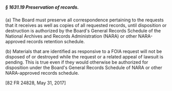 ##### § 1631.19 Preservation of records. #####

(a) The Board must preserve all correspondence pertaining to the requests that it receives as well as copies of all requested records, until disposition or destruction is authorized by the Board's General Records Schedule of the National Archives and Records Administration (NARA) or other NARA-approved records retention schedule.

(b) Materials that are identified as responsive to a FOIA request will not be disposed of or destroyed while the request or a related appeal of lawsuit is pending. This is true even if they would otherwise be authorized for disposition under the Board's General Records Schedule of NARA or other NARA-approved records schedule.

[82 FR 24828, May 31, 2017]